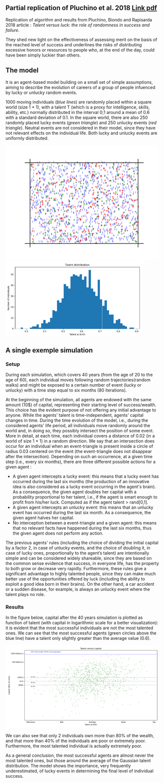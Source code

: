 ## Partial replication of Pluchino et al. 2018 [Link pdf](https://www.worldscientific.com/doi/pdf/10.1142/S0219525918500145)

Replication of algorithm and results from Pluchino, Biondo and Rapisarda 2018 article : _Talent versus luck: the role of randomness in success and failure_.

They shed new light on the effectiveness of assessing merit on the basis of the reached level of success and underlines the risks of distributing excessive honors or resources to people who, at the end of the day, could have been simply luckier than others. 

## The model
It is an agent-based model building on a small set of simple assumptions, aiming to describe the evolution of careers of a group of people infuenced by lucky or unlucky random events.

1000 moving individuals (_blue lines_) are randomly placed within a square world (size 1 * 1), with a talent T (which is a proxy for intelligence, skills, ability, etc.) normally distributed in the interval 0;1 around a mean of 0.6 with a standard deviation of 0.1.
In the square world, there are also 250 randomly placed lucky events (_green triangle_) and 250 unlucky events (_red triangle_). Neutral events are not considered in their model, since they have not relevant effects on the individual life. Both lucky and unlucky events are uniformly distributed.

<img src="world.png" style="width:700px;"/>
<img src="talent_distribution.PNG" style="width:450px;"/>


## A single exemple simulation

### Setup

During each simulation, which covers 40 years (from the age of 20 to the age of 60), each individual moves following random trajectories(random walks) and might be exposed to a certain number of event (lucky or unlucky) with a time step equal to six months (80 iterations).

At the beginning of the simulation, all agents are endowed with the same amount (10$) of capital, representing their starting level of success/wealth. This choice has the evident purpose of not offering any initial advantage to anyone. While the agents' talent is time-independent, agents' capital changes in time. During the time evolution of the model, i.e., during the considered agents' life period, all individuals move randomly around the world and, in doing so, they possibly intersect the position of some event. More in detail, at each time, each individual covers a distance of 0.02 (in a world of size 1 * 1) in a random direction. We say that an intersection does occur for an individual when an event-triangle is present inside a circle of radius 0.03 centered on the event (the event-triangle does not disappear after the intersection). Depending on such an occurrence, at a given time step (i.e., every six months), there are three different possible actions for a given agent :
* A given agent intercepts a lucky event: this means that a lucky event has occurred during the last six months (the production of an innovative idea is also considered as a lucky event occurring in the agent's brain). As a consequence, the given agent doubles her capital with a probability proportional to her talent, i.e., if the agent is smart enough to profit from his/her luck. Computed as if the agent talent > rand[0,1].
* A given agent intercepts an unlucky event: this means that an unlucky event has occurred during the last six month. As a consequence, the given agent halves her capital.
* No interception between a event-triangle and a given agent: this means that no relevant facts have happened during the last six months, thus the given agent does not perform any action.

The previous agents' rules (including the choice of dividing the initial capital by a factor 2, in case of unlucky events, and the choice of doubling it, in case of lucky ones, proportionally to the agent’s talent) are intentionally simple and can be considered widely shareable, since they are based on the common sense evidence that success, in everyone life, has the property to both grow or decrease very rapidly. Furthermore, these rules give a significant advantage to highly talented people, since they can make much better use of the opportunities offered by luck (including the ability to exploit a good idea born in their brains). On the other hand, a car accident or a sudden disease, for example, is always an unlucky event where the talent plays no role.

### Results

In the figure below, capital after the 40 years simulation is plotted as function of talent (with capital in logarithmic scale for a better visualization): it is evident that the most successful individuals are not the most talented ones. We can see that the most successful agents (green circles above the blue line) have a talent only slightly greater than the average value (0.6). 

<img src="results.PNG" style="width:700px;"/>

We can also see that only 2 individuals own more than 80% of the wealth, and that more than 40% of the individuals are poor or extremely poor.
Furthermore, the most talented individual is actually extremely poor.

As a general conclusion, the most successful agents are almost never the most talented ones, but those around the average of the Gaussian talent distribution. The model shows the importance, very frequently underestimated, of lucky events in determining the final level of individual success.

